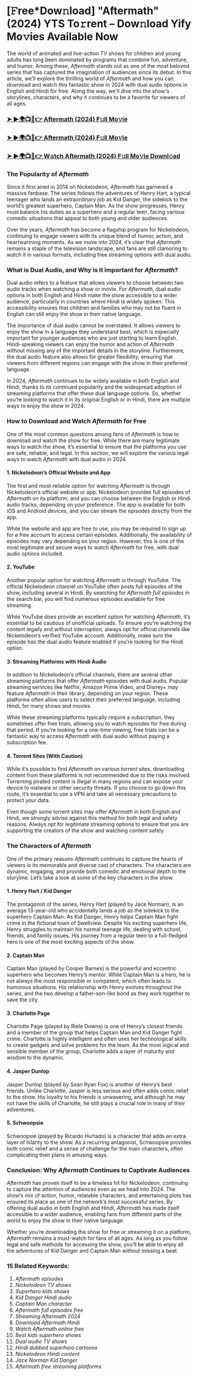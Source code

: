 # [𝙵ree*Dow𝚗load] "Aftermath"(2024) YTS To𝚛rent – Dow𝚗load Yify Mo𝚟ies Available Now

The world of animated and live-action TV shows for children and young adults has long been dominated by programs that combine fun, adventure, and humor. Among these, *Aftermath* stands out as one of the most beloved series that has captured the imagination of audiences since its debut. In this article, we’ll explore the thrilling world of *Aftermath* and how you can download and watch this fantastic show in 2024 with dual audio options in English and Hindi for free. Along the way, we'll dive into the show's storylines, characters, and why it continues to be a favorite for viewers of all ages.

<h3><a href="https://bit.ly/40JHIYm">➤ ►🌍📺📱👉 Aftermath (2024) F𝚞ll Mo𝚟ie</a></h3>

<h3><a href="https://bit.ly/40JHIYm">➤ ►🌍📺📱👉 Aftermath (2024) F𝚞ll Mo𝚟ie</a></h3>

<h3><a href="https://bit.ly/40JHIYm">➤ ►🌍📺📱👉 W𝚊tch Aftermath (2024) F𝚞ll Mo𝚟ie Downl𝚘ad</a></h3>

### The Popularity of *Aftermath*

Since it first aired in 2014 on Nickelodeon, *Aftermath* has garnered a massive fanbase. The series follows the adventures of Henry Hart, a typical teenager who lands an extraordinary job as Kid Danger, the sidekick to the world’s greatest superhero, Captain Man. As the show progresses, Henry must balance his duties as a superhero and a regular teen, facing various comedic situations that appeal to both young and older audiences.

Over the years, *Aftermath* has become a flagship program for Nickelodeon, continuing to engage viewers with its unique blend of humor, action, and heartwarming moments. As we move into 2024, it’s clear that *Aftermath* remains a staple of the television landscape, and fans are still clamoring to watch it in various formats, including free streaming options with dual audio.

### What is Dual Audio, and Why is it Important for *Aftermath*?

Dual audio refers to a feature that allows viewers to choose between two audio tracks when watching a show or movie. For *Aftermath*, dual audio options in both English and Hindi make the show accessible to a wider audience, particularly in countries where Hindi is widely spoken. This accessibility ensures that children and families who may not be fluent in English can still enjoy the show in their native language.

The importance of dual audio cannot be overstated. It allows viewers to enjoy the show in a language they understand best, which is especially important for younger audiences who are just starting to learn English. Hindi-speaking viewers can enjoy the humor and action of *Aftermath* without missing any of the important details in the storyline. Furthermore, the dual audio feature also allows for greater flexibility, ensuring that viewers from different regions can engage with the show in their preferred language.

In 2024, *Aftermath* continues to be widely available in both English and Hindi, thanks to its continued popularity and the widespread adoption of streaming platforms that offer these dual language options. So, whether you’re looking to watch it in its original English or in Hindi, there are multiple ways to enjoy the show in 2024.

### How to Download and Watch *Aftermath* for Free

One of the most common questions among fans of *Aftermath* is how to download and watch the show for free. While there are many legitimate ways to watch the show, it’s essential to ensure that the platforms you use are safe, reliable, and legal. In this section, we will explore the various legal ways to watch *Aftermath* with dual audio in 2024.

#### 1. **Nickelodeon’s Official Website and App**

The first and most reliable option for watching *Aftermath* is through Nickelodeon’s official website or app. Nickelodeon provides full episodes of *Aftermath* on its platform, and you can choose between the English or Hindi audio tracks, depending on your preference. The app is available for both iOS and Android devices, and you can stream the episodes directly from the app.

While the website and app are free to use, you may be required to sign up for a free account to access certain episodes. Additionally, the availability of episodes may vary depending on your region. However, this is one of the most legitimate and secure ways to watch *Aftermath* for free, with dual audio options included.

#### 2. **YouTube**

Another popular option for watching *Aftermath* is through YouTube. The official Nickelodeon channel on YouTube often posts full episodes of the show, including several in Hindi. By searching for *Aftermath full episodes* in the search bar, you will find numerous episodes available for free streaming.

While YouTube does provide an excellent option for watching *Aftermath*, it’s essential to be cautious of unofficial uploads. To ensure you’re watching the content legally and without interruption, always opt for official channels like Nickelodeon’s verified YouTube account. Additionally, make sure the episode has the dual audio feature enabled if you’re looking for the Hindi option.

#### 3. **Streaming Platforms with Hindi Audio**

In addition to Nickelodeon’s official channels, there are several other streaming platforms that offer *Aftermath* episodes with dual audio. Popular streaming services like Netflix, Amazon Prime Video, and Disney+ may feature *Aftermath* in their library, depending on your region. These platforms often allow users to select their preferred language, including Hindi, for many shows and movies.

While these streaming platforms typically require a subscription, they sometimes offer free trials, allowing you to watch episodes for free during that period. If you’re looking for a one-time viewing, free trials can be a fantastic way to access *Aftermath* with dual audio without paying a subscription fee.

#### 4. **Torrent Sites (With Caution)**

While it’s possible to find *Aftermath* on various torrent sites, downloading content from these platforms is not recommended due to the risks involved. Torrenting pirated content is illegal in many regions and can expose your device to malware or other security threats. If you choose to go down this route, it’s essential to use a VPN and take all necessary precautions to protect your data.

Even though some torrent sites may offer *Aftermath* in both English and Hindi, we strongly advise against this method for both legal and safety reasons. Always opt for legitimate streaming options to ensure that you are supporting the creators of the show and watching content safely.

### The Characters of *Aftermath*

One of the primary reasons *Aftermath* continues to capture the hearts of viewers is its memorable and diverse cast of characters. The characters are dynamic, engaging, and provide both comedic and emotional depth to the storyline. Let’s take a look at some of the key characters in the show.

#### 1. **Henry Hart / Kid Danger**

The protagonist of the series, Henry Hart (played by Jace Norman), is an average 13-year-old who accidentally lands a job as the sidekick to the superhero Captain Man. As Kid Danger, Henry helps Captain Man fight crime in the fictional town of Swellview. Despite his exciting superhero life, Henry struggles to maintain his normal teenage life, dealing with school, friends, and family issues. His journey from a regular teen to a full-fledged hero is one of the most exciting aspects of the show.

#### 2. **Captain Man**

Captain Man (played by Cooper Barnes) is the powerful and eccentric superhero who becomes Henry’s mentor. While Captain Man is a hero, he is not always the most responsible or competent, which often leads to humorous situations. His relationship with Henry evolves throughout the series, and the two develop a father-son-like bond as they work together to save the city.

#### 3. **Charlotte Page**

Charlotte Page (played by Riele Downs) is one of Henry’s closest friends and a member of the group that helps Captain Man and Kid Danger fight crime. Charlotte is highly intelligent and often uses her technological skills to create gadgets and solve problems for the team. As the most logical and sensible member of the group, Charlotte adds a layer of maturity and wisdom to the dynamic.

#### 4. **Jasper Dunlop**

Jasper Dunlop (played by Sean Ryan Fox) is another of Henry’s best friends. Unlike Charlotte, Jasper is less serious and often adds comic relief to the show. His loyalty to his friends is unwavering, and although he may not have the skills of Charlotte, he still plays a crucial role in many of their adventures.

#### 5. **Schwoopsie**

Schwoopsie (played by Ricardo Hurtado) is a character that adds an extra layer of hilarity to the show. As a recurring antagonist, Schwoopsie provides both comic relief and a sense of challenge for the main characters, often complicating their plans in amusing ways.

### Conclusion: Why *Aftermath* Continues to Captivate Audiences

*Aftermath* has proven itself to be a timeless hit for Nickelodeon, continuing to capture the attention of audiences even as we head into 2024. The show’s mix of action, humor, relatable characters, and entertaining plots has ensured its place as one of the network’s most successful series. By offering dual audio in both English and Hindi, *Aftermath* has made itself accessible to a wider audience, enabling fans from different parts of the world to enjoy the show in their native language.

Whether you’re downloading the show for free or streaming it on a platform, *Aftermath* remains a must-watch for fans of all ages. As long as you follow legal and safe methods for accessing the show, you’ll be able to enjoy all the adventures of Kid Danger and Captain Man without missing a beat.

### 15 Related Keywords:
1. *Aftermath episodes*
2. *Nickelodeon TV shows*
3. *Superhero kids shows*
4. *Kid Danger Hindi audio*
5. *Captain Man character*
6. *Aftermath full episodes free*
7. *Streaming *Aftermath* 2024*
8. *Download *Aftermath* Hindi*
9. *Watch *Aftermath* online free*
10. *Best kids superhero shows*
11. *Dual audio TV shows*
12. *Hindi dubbed superhero cartoons*
13. *Nickelodeon Hindi content*
14. *Jace Norman Kid Danger*
15. *Aftermath free streaming platforms*
